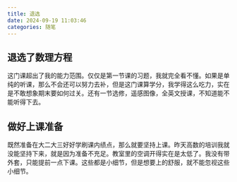 ```yaml
---
title: 退选
date: 2024-09-19 11:03:46
categories: 随笔
---
```


## 退选了数理方程

这门课超出了我的能力范围。仅仅是第一节课的习题，我就完全看不懂。如果是单纯的听课，那么不会还可以努力去补，但是这门课算学分，我学得这么吃力，实在是不敢想象期末要如何过关。还有一节选修，遥感图像，全英文授课，不知道能不能听得下去。

## 做好上课准备

既然准备在大二大三好好学刷课内绩点，那么就要坚持上课。昨天高数的培训我就没能坚持下来，就是因为准备不充足。教室里的空调开得实在是太低了。我没有带外套，只能提前一点下课。这些都是小细节，但是想要上的舒服，就不能忽视这些小细节。

